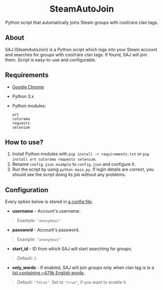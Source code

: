 <div align="center">
 <h1>SteamAutoJoin</h1>
 <p>Python script that automatically joins Steam groups with cool/rare clan tags.</p>
</div>

## About
SAJ (SteamAutoJoin) is a Python script which logs into your Steam account and searches for groups with cool/rare clan tags. If found, SAJ will join them. Script is easy-to-use and configurable.

## Requirements
- [Google Chrome](https://www.google.com/chrome/)
- Python 3.x
- Python modules:

  ```
  art
  colorama
  requests
  selenium
  ```

## How to use?
1. Install Python modules with `pip install -r requirements.txt` or `pip install art colorama requests selenium`.
2. Rename `config.json.example` to `config.json` and configure it.
3. Run the script by using `python main.py`. If login details are correct, you should see the script doing its job without any problems.

## Configuration
Every option below is stored in [a config file](./config.json.example).
- **username** - Account's username.
> Example: ```"anonymous"```
- **password** - Account's password.
> Example: ```"anonymous"```
- **start_id** - ID from which SAJ will start searching for groups.
> Default: ```1```
- **only_words** - If enabled, SAJ will join groups only when clan tag is in a [list containing ~479k English words](https://github.com/dwyl/english-words).
> Default: ```"false"```. Set to ```"true"```, if you want to enable it.
